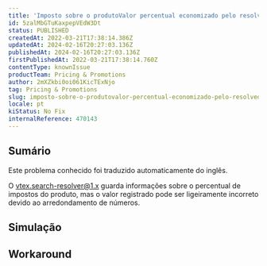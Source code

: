 ```yaml
---
title: 'Imposto sobre o produtoValor percentual economizado pelo resolvedor de busca é incorreto devido ao arredondamento'
id: 5zalMbGTuKaxpepVEdW3Dt
status: PUBLISHED
createdAt: 2022-03-21T17:38:14.386Z
updatedAt: 2024-02-16T20:27:03.136Z
publishedAt: 2024-02-16T20:27:03.136Z
firstPublishedAt: 2022-03-21T17:38:14.760Z
contentType: knownIssue
productTeam: Pricing & Promotions
author: 2mXZkbi0oi061KicTExNjo
tag: Pricing & Promotions
slug: imposto-sobre-o-produtovalor-percentual-economizado-pelo-resolvedor-de-busca-e-incorreto-devido-ao-arredondamento
locale: pt
kiStatus: No Fix
internalReference: 470143
---
```


## Sumário

<div class="alert alert-info">
  <p>Este problema conhecido foi traduzido automaticamente do inglês.</p>
</div>


O vtex.search-resolver@1.x guarda informações sobre o percentual de impostos do produto, mas o valor registrado pode ser ligeiramente incorreto devido ao arredondamento de números.



## Simulação



## Workaround



